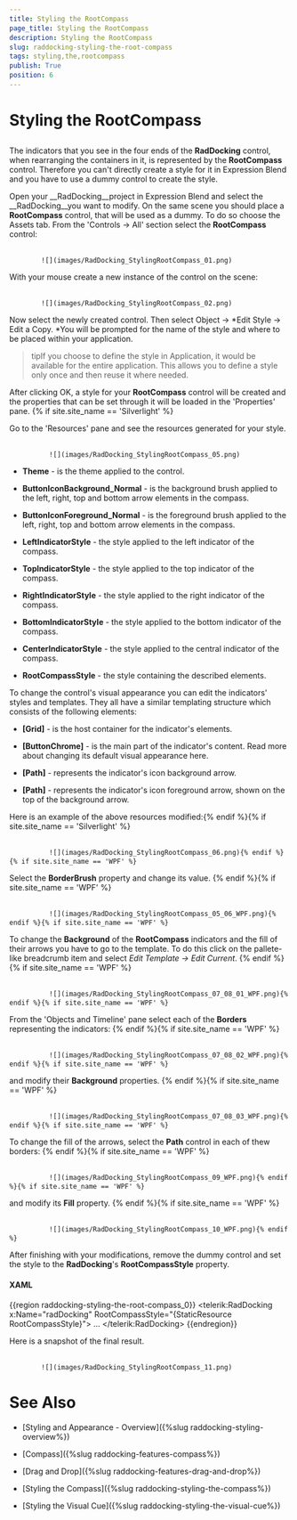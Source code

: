 ```yaml
---
title: Styling the RootCompass
page_title: Styling the RootCompass
description: Styling the RootCompass
slug: raddocking-styling-the-root-compass
tags: styling,the,rootcompass
publish: True
position: 6
---
```


# Styling the RootCompass



## 

The indicators that you see in the four ends of the __RadDocking__ control, when rearranging the containers in it, is represented by the __RootCompass__ control. Therefore you can't directly create a style for it in Expression Blend and you have to use a dummy control to create the style.
        

Open your __RadDocking__project in Expression Blend and select the __RadDocking__you want to modify. On the same scene you should place a __RootCompass__ control, that will be used as a dummy. To do so choose the Assets tab. From the 'Controls -> All' section select the __RootCompass__ control:
        




               
            ![](images/RadDocking_StylingRootCompass_01.png)

With your mouse create a new instance of the control on the scene:




               
            ![](images/RadDocking_StylingRootCompass_02.png)

Now select the newly created control. Then select Object -> *Edit Style -> Edit a Copy. *You will be prompted for the name of the style and where to be placed within your application.
        

>tipIf you choose to define the style in Application, it would be available for the entire application. This allows you to define a style only once and then reuse it where needed.

After clicking OK, a style for your __RootCompass__ control will be created and the properties that can be set through it will be loaded in the 'Properties' pane.
        {% if site.site_name == 'Silverlight' %}

Go to the 'Resources' pane and see the resources generated for your style. 




                 
              ![](images/RadDocking_StylingRootCompass_05.png)

* __Theme__ - is the theme applied to the control.
          

* __ButtonIconBackground_Normal__ - is the background brush applied to the left, right, top and bottom arrow elements in the compass.
          

* __ButtonIconForeground_Normal__ - is the foreground brush applied to the left, right, top and bottom arrow elements in the compass.
          

* __LeftIndicatorStyle__ - the style applied to the left indicator of the compass.
          

* __TopIndicatorStyle__ - the style applied to the top indicator of the compass.
          

* __RightIndicatorStyle__ - the style applied to the right indicator of the compass.
          

* __BottomIndicatorStyle__ - the style applied to the bottom indicator of the compass.
          

* __CenterIndicatorStyle__ - the style applied to the central indicator of the compass.
          

* __RootCompassStyle__ - the style containing the described elements.
          

To change the control's visual appearance you can edit the indicators' styles and templates. They all have a similar templating structure which consists of the following elements:

* __[Grid]__ - is the host container for the indicator's elements.
            

* __[ButtonChrome]__ - is the main part of the indicator's content. Read more about changing its default visual appearance here.
              

* __[Path]__ - represents the indicator's icon background arrow.
              

* __[Path]__ - represents the indicator's icon foreground arrow, shown on the top of the background arrow.
              

Here is an example of the above resources modified:{% endif %}{% if site.site_name == 'Silverlight' %}




                 
              ![](images/RadDocking_StylingRootCompass_06.png){% endif %}{% if site.site_name == 'WPF' %}

Select the __BorderBrush__ property and change its value.
          {% endif %}{% if site.site_name == 'WPF' %}




                 
              ![](images/RadDocking_StylingRootCompass_05_06_WPF.png){% endif %}{% if site.site_name == 'WPF' %}

To change the __Background__ of the __RootCompass__ indicators and the fill of their arrows you have to go to the template. To do this click on the pallete-like breadcrumb item and select *Edit Template -> Edit Current*.
          {% endif %}{% if site.site_name == 'WPF' %}




                 
              ![](images/RadDocking_StylingRootCompass_07_08_01_WPF.png){% endif %}{% if site.site_name == 'WPF' %}

From the 'Objects and Timeline' pane select each of the __Borders__ representing the indicators:
          {% endif %}{% if site.site_name == 'WPF' %}




                 
              ![](images/RadDocking_StylingRootCompass_07_08_02_WPF.png){% endif %}{% if site.site_name == 'WPF' %}

and modify their __Background__ properties.
          {% endif %}{% if site.site_name == 'WPF' %}




                 
              ![](images/RadDocking_StylingRootCompass_07_08_03_WPF.png){% endif %}{% if site.site_name == 'WPF' %}

To change the fill of the arrows, select the __Path__ control in each of thew borders:
          {% endif %}{% if site.site_name == 'WPF' %}




                 
              ![](images/RadDocking_StylingRootCompass_09_WPF.png){% endif %}{% if site.site_name == 'WPF' %}

and modify its __Fill__ property.
          {% endif %}{% if site.site_name == 'WPF' %}




                 
              ![](images/RadDocking_StylingRootCompass_10_WPF.png){% endif %}

After finishing with your modifications, remove the dummy control and set the style to the __RadDocking__'s __RootCompassStyle__ property.
        

#### __XAML__

{{region raddocking-styling-the-root-compass_0}}
	<telerik:RadDocking x:Name="radDocking"
	                         RootCompassStyle="{StaticResource RootCompassStyle}">
	      ...
	</telerik:RadDocking>
	{{endregion}}



Here is a snapshot of the final result.




               
            ![](images/RadDocking_StylingRootCompass_11.png)



# See Also

 * [Styling and Appearance - Overview]({%slug raddocking-styling-overview%})

 * [Compass]({%slug raddocking-features-compass%})

 * [Drag and Drop]({%slug raddocking-features-drag-and-drop%})

 * [Styling the Compass]({%slug raddocking-styling-the-compass%})

 * [Styling the Visual Cue]({%slug raddocking-styling-the-visual-cue%})
